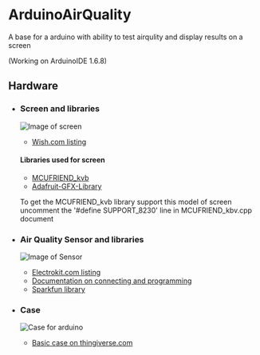 # ArduinoAirQuality
A base for a arduino with ability to test airqulity and display results on a screen

(Working on ArduinoIDE 1.6.8)

## Hardware

* ### Screen and libraries
  ![Image of screen](https://contestimg.wish.com/api/webimage/58768fc06dd28e28363b5ac5-0-large?cache_buster=11580d4532c78193565015796df82d6e)

  * [Wish.com listing](https://www.wish.com/product/58768fc06dd28e28363b5ac5?&share=web)

  #### Libraries used for screen
  * [MCUFRIEND_kvb](https://github.com/prenticedavid/MCUFRIEND_kbv)
  * [Adafruit-GFX-Library](https://github.com/adafruit/Adafruit-GFX-Library)

  To get the MCUFRIEND_kvb library support this model of screen uncomment the '#define SUPPORT_8230' line in MCUFRIEND_kbv.cpp document




* ### Air Quality Sensor and libraries
  ![Image of Sensor](https://cdn.sparkfun.com/r/500-500/assets/parts/1/2/1/3/2/14193-01.jpg)

  * [Electrokit.com listing](https://www.electrokit.com/produkt/luftkvalitetssensor-ccs811-monterad-pa-kort/)
  * [Documentation on connecting and programming](https://learn.sparkfun.com/tutorials/ccs811-air-quality-breakout-hookup-guide#arduino-library-and-usage)
  * [Sparkfun library](https://github.com/sparkfun/SparkFun_CCS811_Arduino_Library/)
  
* ### Case
  ![Case for arduino](https://cdn.thingiverse.com/assets/95/5f/7b/c4/30/ArduinoCase.PNG)
  * [Basic case on thingiverse.com](https://www.thingiverse.com/thing:4293338)

